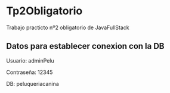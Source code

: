 # Tp2Obligatorio

Trabajo practicto nº2 obligatorio de JavaFullStack

## Datos para establecer conexion con la DB

Usuario: adminPelu

Contraseña: 12345

DB: peluqueriacanina

